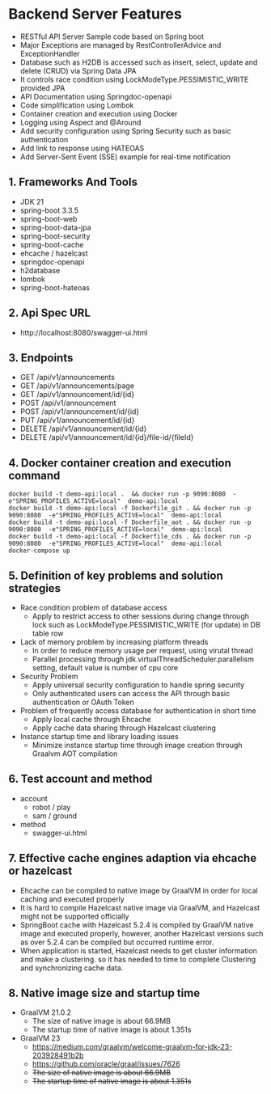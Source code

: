 # Backend Server Features
- RESTful API Server Sample code based on Spring boot
- Major Exceptions are managed by RestControllerAdvice and ExceptionHandler
- Database such as H2DB is accessed such as insert, select, update and delete (CRUD) via Spring Data JPA
- It controls race condition using LockModeType.PESSIMISTIC_WRITE provided JPA
- API Documentation using Springdoc-openapi
- Code simplification using Lombok
- Container creation and execution using Docker
- Logging using Aspect and @Around
- Add security configuration using Spring Security such as basic authentication
- Add link to response using HATEOAS
- Add Server-Sent Event (SSE) example for real-time notification 

## 1. Frameworks And Tools
- JDK 21
- spring-boot 3.3.5
- spring-boot-web
- spring-boot-data-jpa
- spring-boot-security
- spring-boot-cache
- ehcache / hazelcast
- springdoc-openapi
- h2database
- lombok
- spring-boot-hateoas

## 2. Api Spec URL
- http://localhost:8080/swagger-ui.html

## 3. Endpoints
- GET /api/v1/announcements
- GET /api/v1/announcements/page
- GET /api/v1/announcement/id/{id}
- POST /api/v1/announcement 
- POST /api/v1/announcement/id/{id}
- PUT /api/v1/announcement/id/{id} 
- DELETE /api/v1/announcement/id/{id}
- DELETE /api/v1/announcement/id/{id}/file-id/{fileId}

## 4. Docker container creation and execution command 

```
docker build -t demo-api:local .  && docker run -p 9090:8080  -e"SPRING_PROFILES_ACTIVE=local"  demo-api:local
docker build -t demo-api:local -f Dockerfile_git . && docker run -p 9090:8080  -e"SPRING_PROFILES_ACTIVE=local"  demo-api:local
docker build -t demo-api:local -f Dockerfile_aot . && docker run -p 9090:8080  -e"SPRING_PROFILES_ACTIVE=local"  demo-api:local
docker build -t demo-api:local -f Dockerfile_cds . && docker run -p 9090:8080  -e"SPRING_PROFILES_ACTIVE=local"  demo-api:local
docker-compose up
```

## 5. Definition of key problems and solution strategies
- Race condition problem of database access
  - Apply to restrict access to other sessions during change through lock such as LockModeType.PESSIMISTIC_WRITE (for update) in DB table row
- Lack of memory problem by increasing platform threads
  - In order to reduce memory usage per request, using virutal thread
  - Parallel processing through jdk.virtualThreadScheduler.parallelism setting, default value is number of cpu core
- Security Problem
  - Apply universal security configuration to handle spring security
  - Only authenticated users can access the API through basic authentication or OAuth Token
- Problem of frequently access database for authentication in short time
  - Apply local cache through Ehcache
  - Apply cache data sharing through Hazelcast clustering
- Instance startup time and library loading issues
  - Minimize instance startup time through image creation through Graalvm AOT compilation

## 6. Test account and method  
- account
  - robot / play
  - sam / ground
- method
  - swagger-ui.html

## 7. Effective cache engines adaption via ehcache or hazelcast
- Ehcache can be compiled to native image by GraalVM in order for local caching and executed properly
- It is hard to compile Hazelcast native image via GraalVM, and Hazelcast might not be supported officially
- SpringBoot cache with Hazelcast 5.2.4 is compiled by GraalVM native image and executed properly, however, another Hazelcast versions such as over 
  5.2.4 can be compiled but occurred runtime error.
- When application is started, Hazelcast needs to get cluster information and make a clustering. so it has needed to time to complete Clustering and synchronizing cache data. 

## 8. Native image size and startup time
- GraalVM 21.0.2
  - The size of native image is about 66.9MB
  - The startup time of native image is about 1.351s
- GraalVM 23 
  - https://medium.com/graalvm/welcome-graalvm-for-jdk-23-203928491b2b  
  - https://github.com/oracle/graal/issues/7626
  - ~~The size of native image is about 66.9MB~~
  - ~~The startup time of native image is about 1.351s~~